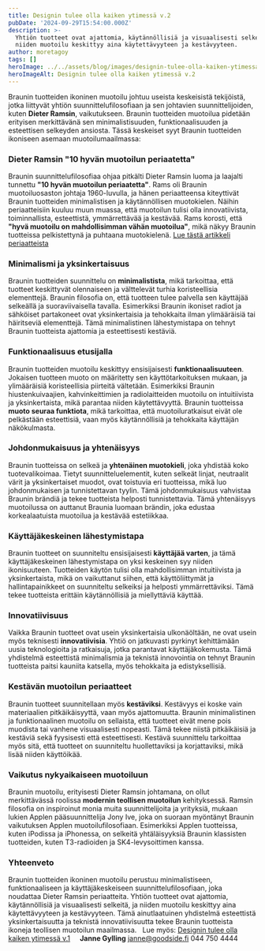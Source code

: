 ```yaml
---
title: Designin tulee olla kaiken ytimessä v.2
pubDate: '2024-09-29T15:54:00.000Z'
description: >-
  Yhtiön tuotteet ovat ajattomia, käytännöllisiä ja visuaalisesti selkeitä, ja
  niiden muotoilu keskittyy aina käytettävyyteen ja kestävyyteen.
author: moretagoy
tags: []
heroImage: ../../assets/blog/images/designin-tulee-olla-kaiken-ytimessa-v-2/featured.webp
heroImageAlt: Designin tulee olla kaiken ytimessä v.2
---
```


Braunin tuotteiden ikoninen muotoilu johtuu useista keskeisistä tekijöistä, jotka liittyvät yhtiön suunnittelufilosofiaan ja sen johtavien suunnittelijoiden, kuten **Dieter Ramsin**, vaikutukseen. Braunin tuotteiden muotoilua pidetään erityisen merkittävänä sen minimalistisuuden, funktionaalisuuden ja esteettisen selkeyden ansiosta. Tässä keskeiset syyt Braunin tuotteiden ikoniseen asemaan muotoilumaailmassa:

### **Dieter Ramsin "10 hyvän muotoilun periaatetta"**

Braunin suunnittelufilosofiaa ohjaa pitkälti Dieter Ramsin luoma ja laajalti tunnettu **"10 hyvän muotoilun periaatetta"**. Rams oli Braunin muotoiluosaston johtaja 1960-luvulla, ja hänen periaatteensa kiteyttivät Braunin tuotteiden minimalistisen ja käytännöllisen muotokielen. Näihin periaatteisiin kuuluu muun muassa, että muotoilun tulisi olla innovatiivista, toiminnallista, esteettistä, ymmärrettävää ja kestävää. Rams korosti, että **"hyvä muotoilu on mahdollisimman vähän muotoilua"**, mikä näkyy Braunin tuotteissa pelkistettynä ja puhtaana muotokielenä. [Lue tästä artikkeli periaatteista](https://goodside.fi/dieter-rams-ja-10-hyvan-muotoilun-periaatetta/)

### **Minimalismi ja yksinkertaisuus**

Braunin tuotteiden suunnittelu on **minimalistista**, mikä tarkoittaa, että tuotteet keskittyvät olennaiseen ja välttelevät turhia koristeellisia elementtejä. Braunin filosofia on, että tuotteen tulee palvella sen käyttäjää selkeällä ja suoraviivaisella tavalla. Esimerkiksi Braunin ikoniset radiot ja sähköiset partakoneet ovat yksinkertaisia ja tehokkaita ilman ylimääräisiä tai häiritseviä elementtejä. Tämä minimalistinen lähestymistapa on tehnyt Braunin tuotteista ajattomia ja esteettisesti kestäviä.

### **Funktionaalisuus etusijalla**

Braunin tuotteiden muotoilu keskittyy ensisijaisesti **funktionaalisuuteen**. Jokaisen tuotteen muoto on määritetty sen käyttötarkoituksen mukaan, ja ylimääräisiä koristeellisia piirteitä vältetään. Esimerkiksi Braunin hiustenkuivaajien, kahvinkeittimien ja radiolaitteiden muotoilu on intuitiivista ja yksinkertaista, mikä parantaa niiden käytettävyyttä. Braunin tuotteissa **muoto seuraa funktiota**, mikä tarkoittaa, että muotoiluratkaisut eivät ole pelkästään esteettisiä, vaan myös käytännöllisiä ja tehokkaita käyttäjän näkökulmasta.

### **Johdonmukaisuus ja yhtenäisyys**

Braunin tuotteissa on selkeä ja **yhtenäinen muotokieli**, joka yhdistää koko tuotevalikoimaa. Tietyt suunnitteluelementit, kuten selkeät linjat, neutraalit värit ja yksinkertaiset muodot, ovat toistuvia eri tuotteissa, mikä luo johdonmukaisen ja tunnistettavan tyylin. Tämä johdonmukaisuus vahvistaa Braunin brändiä ja tekee tuotteista helposti tunnistettavia. Tämä yhtenäisyys muotoilussa on auttanut Braunia luomaan brändin, joka edustaa korkealaatuista muotoilua ja kestävää estetiikkaa.

### **Käyttäjäkeskeinen lähestymistapa**

Braunin tuotteet on suunniteltu ensisijaisesti **käyttäjää varten**, ja tämä käyttäjäkeskeinen lähestymistapa on yksi keskeinen syy niiden ikonisuuteen. Tuotteiden käytön tulisi olla mahdollisimman intuitiivista ja yksinkertaista, mikä on vaikuttanut siihen, että käyttöliittymät ja hallintapainikkeet on suunniteltu selkeiksi ja helposti ymmärrettäviksi. Tämä tekee tuotteista erittäin käytännöllisiä ja miellyttäviä käyttää.

### **Innovatiivisuus**

Vaikka Braunin tuotteet ovat usein yksinkertaisia ulkonäöltään, ne ovat usein myös teknisesti **innovatiivisia**. Yhtiö on jatkuvasti pyrkinyt kehittämään uusia teknologioita ja ratkaisuja, jotka parantavat käyttäjäkokemusta. Tämä yhdistelmä esteettistä minimalismia ja teknistä innovointia on tehnyt Braunin tuotteista paitsi kauniita katsella, myös tehokkaita ja edistyksellisiä.

### **Kestävän muotoilun periaatteet**

Braunin tuotteet suunnitellaan myös **kestäviksi**. Kestävyys ei koske vain materiaalien pitkäikäisyyttä, vaan myös ajattomuutta. Braunin minimalistinen ja funktionaalinen muotoilu on sellaista, että tuotteet eivät mene pois muodista tai vanhene visuaalisesti nopeasti. Tämä tekee niistä pitkäikäisiä ja kestäviä sekä fyysisesti että esteettisesti. Kestävä suunnittelu tarkoittaa myös sitä, että tuotteet on suunniteltu huollettaviksi ja korjattaviksi, mikä lisää niiden käyttöikää.

### **Vaikutus nykyaikaiseen muotoiluun**

Braunin muotoilu, erityisesti Dieter Ramsin johtamana, on ollut merkittävässä roolissa **modernin teollisen muotoilun** kehityksessä. Ramsin filosofia on inspiroinut monia muita suunnittelijoita ja yrityksiä, mukaan lukien Applen pääsuunnittelija Jony Ive, joka on suoraan myöntänyt Braunin vaikutuksen Applen muotoilufilosofiaan. Esimerkiksi Applen tuotteissa, kuten iPodissa ja iPhonessa, on selkeitä yhtäläisyyksiä Braunin klassisten tuotteiden, kuten T3-radioiden ja SK4-levysoittimen kanssa.

### Yhteenveto

Braunin tuotteiden ikoninen muotoilu perustuu minimalistiseen, funktionaaliseen ja käyttäjäkeskeiseen suunnittelufilosofiaan, joka noudattaa Dieter Ramsin periaatteita. Yhtiön tuotteet ovat ajattomia, käytännöllisiä ja visuaalisesti selkeitä, ja niiden muotoilu keskittyy aina käytettävyyteen ja kestävyyteen. Tämä ainutlaatuinen yhdistelmä esteettistä yksinkertaisuutta ja teknistä innovatiivisuutta tekee Braunin tuotteista ikoneja teollisen muotoilun maailmassa.   Lue myös: [Designin tulee olla kaiken ytimessä v.1](https://goodside.fi/designin-tulee-olla-kaiken-ytimessa/)     **Janne Gylling** janne@goodside.fi 044 750 4444